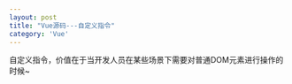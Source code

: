 ```yaml
---
layout: post
title: "Vue源码---自定义指令"
category: 'Vue'
---
```


自定义指令，价值在于当开发人员在某些场景下需要对普通DOM元素进行操作的时候~